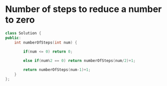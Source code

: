 # Number of steps to reduce a number to zero

```c++
class Solution {
public:
    int numberOfSteps(int num) {
        
        if(num <= 0) return 0;

        else if(num%2 == 0) return numberOfSteps(num/2)+1;

        return numberOfSteps(num-1)+1;
    }
};
```
